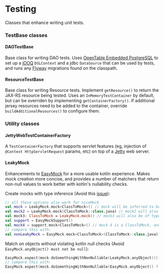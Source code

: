 Testing
=======
Classes that enhance writing unit tests.

### TestBase classes

#### DAOTestBase
Base class for writing DAO tests.  Uses [OpenTable Embedded PostgreSQL](https://github.com/opentable/otj-pg-embedded/)
to set up a [jOOQ](https://www.jooq.org) `DSLContext` and a jdbc `DataSource` that can 
be used by tests, and runs any [Flyway](https://flywaydb.org) migrations found on the 
classpath.

#### ResourceTestBase
Base class for writing Resource tests.  Implement `getResource()` to return the
JAX-RS resource being tested.  Uses an `InMemoryTestContainer` by default, but can be 
overriden by implementing `getContainerFactory()`.  If additional jersey resources need
to be added to the container, override `buildAdditionalResources()` to configure them.


### Utility classes

#### JettyWebTestContainerFactory
A `TestContainerFactory` that supports servlet features (eg, injection of 
`@Context HttpServletRequest` params, etc) on top of a [Jetty](https://www.eclipse.org/jetty/) 
web server.

#### LeakyMock
Enhancements to [EasyMock](http://easymock.org/) for a more usable kotlin experience.  Makes mock
creation more concise, and provides a number of matchers that return non-null values to work better
with kotlin's nullability checks.

Create mocks with type inference (Avoid this [issue](https://github.com/easymock/easymock/issues/239)):
```kotlin
// all these options also work for niceMock
val mock = LeakyMock.mock<ClassToMock>() // mock will be inferred to be of type ClassToMock
val mock2 = LeakyMock.mock(ClassToMock::class.java) // mock2 will also be of type ClassToMock
val mock3: ClassToMock = LeakyMock.mock() // mock3 will also be of type ClassToMock
val support = EasyMockSupport()
val mock4 = support.mock<ClassToMock>() // mock 4 is a ClassToMock, and tracked by support
// compare this with:
val nonLeakyMock = EasyMock.mock<ClassToMock>(ClassToMock::class.java)
```
Match on objects without violating kotlin null checks (Avoid `EasyMock.anyObject() must not be null`):
```kotlin
EasyMock.expect(mock.doSomethingWithNonNullable(LeakyMock.anyObject())).and ...
// compare this with:
EasyMock.expect(mock.doSomethingWithNonNullable(EasyMock.anyObject() ?: instance)).and ...
```
